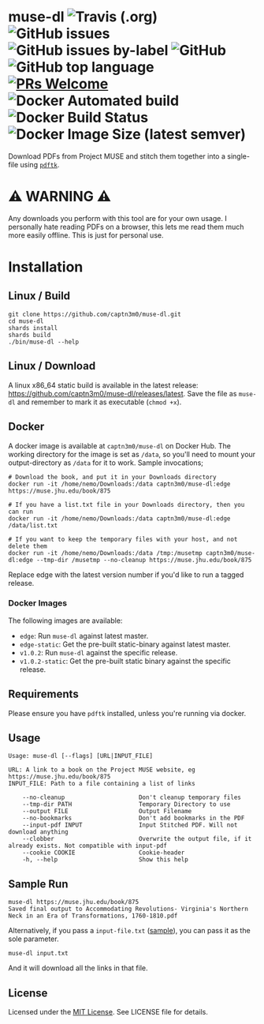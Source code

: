 # muse-dl ![Travis (.org)](https://img.shields.io/travis/captn3m0/muse-dl) ![GitHub issues](https://img.shields.io/github/issues/captn3m0/muse-dl) ![GitHub issues by-label](https://img.shields.io/github/issues/captn3m0/muse-dl/bug?color=red&label=open%20bugs) ![GitHub](https://img.shields.io/github/license/captn3m0/muse-dl) ![GitHub top language](https://img.shields.io/github/languages/top/captn3m0/muse-dl) [![PRs Welcome](https://img.shields.io/badge/PRs-welcome-brightgreen.svg?style=flat-square)](http://makeapullrequest.com) ![Docker Automated build](https://img.shields.io/docker/automated/captn3m0/muse-dl) ![Docker Build Status](https://img.shields.io/docker/build/captn3m0/muse-dl) ![Docker Image Size (latest semver)](https://img.shields.io/docker/image-size/captn3m0/muse-dl)

Download PDFs from Project MUSE and stitch them together into a single-file using [`pdftk`](https://www.pdflabs.com/tools/pdftk-the-pdf-toolkit/).

# :warning: WARNING :warning:

Any downloads you perform with this tool are for your own usage. I personally hate reading PDFs on a browser, this lets me read them much more easily offline. This is just for personal use.

# Installation

## Linux / Build

```
git clone https://github.com/captn3m0/muse-dl.git
cd muse-dl
shards install
shards build
./bin/muse-dl --help
```

## Linux / Download

A linux x86_64 static build is available in the latest release: <https://github.com/captn3m0/muse-dl/releases/latest>. Save the file as `muse-dl` and remember to mark it as executable (`chmod +x`).

## Docker

A docker image is available at `captn3m0/muse-dl` on Docker Hub. The working directory for the image is set as `/data`, so you'll need to mount your output-directory as `/data` for it to work. Sample invocations;

```
# Download the book, and put it in your Downloads directory
docker run -it /home/nemo/Downloads:/data captn3m0/muse-dl:edge https://muse.jhu.edu/book/875

# If you have a list.txt file in your Downloads directory, then you can run 
docker run -it /home/nemo/Downloads:/data captn3m0/muse-dl:edge /data/list.txt

# If you want to keep the temporary files with your host, and not delete them
docker run -it /home/nemo/Downloads:/data /tmp:/musetmp captn3m0/muse-dl:edge --tmp-dir /musetmp --no-cleanup https://muse.jhu.edu/book/875
```

Replace edge with the latest version number if you'd like to run a tagged release.

### Docker Images

The following images are available:

- `edge`: Run `muse-dl` against latest master.
- `edge-static`: Get the pre-built static-binary against latest master.
- `v1.0.2`: Run `muse-dl` against the specific release.
- `v1.0.2-static`: Get the pre-built static binary against the specific release.

## Requirements

Please ensure you have `pdftk` installed, unless you're running via docker.

## Usage

```
Usage: muse-dl [--flags] [URL|INPUT_FILE]

URL: A link to a book on the Project MUSE website, eg https://muse.jhu.edu/book/875
INPUT_FILE: Path to a file containing a list of links

    --no-cleanup                     Don't cleanup temporary files
    --tmp-dir PATH                   Temporary Directory to use
    --output FILE                    Output Filename
    --no-bookmarks                   Don't add bookmarks in the PDF
    --input-pdf INPUT                Input Stitched PDF. Will not download anything
    --clobber                        Overwrite the output file, if it already exists. Not compatible with input-pdf
    --cookie COOKIE                  Cookie-header
    -h, --help                       Show this help
```

## Sample Run

```
muse-dl https://muse.jhu.edu/book/875
Saved final output to Accommodating Revolutions- Virginia's Northern Neck in an Era of Transformations, 1760-1810.pdf
```

Alternatively, if you pass a `input-file.txt` ([sample](https://paste.ubuntu.com/p/myBkNn6DSP/)), you can pass it as the sole parameter.

`muse-dl input.txt`

And it will download all the links in that file.

## License

Licensed under the [MIT License](https://nemo.mit-license.org/). See LICENSE file for details.